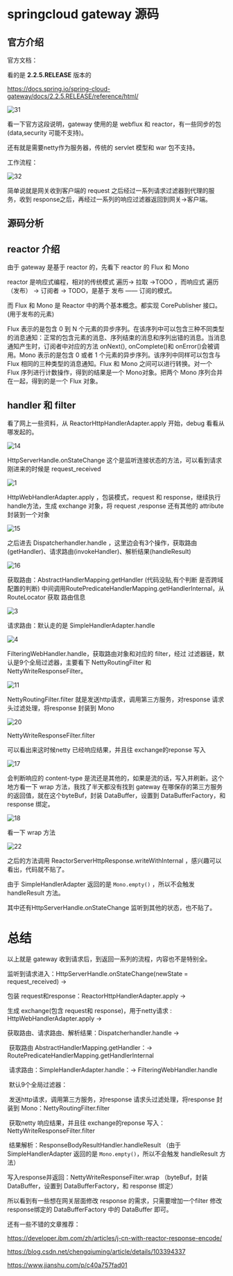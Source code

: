 # springcloud gateway 源码



## 官方介绍

官方文档：

看的是 **2.2.5.RELEASE** 版本的

https://docs.spring.io/spring-cloud-gateway/docs/2.2.5.RELEASE/reference/html/

![31](E:\my\blog\springcloud\gateway源码\31.png)

看一下官方这段说明，gateway 使用的是 webflux 和 reactor，有一些同步的包(data,security 可能不支持)。

还有就是需要netty作为服务器，传统的 servlet 模型和 war 包不支持。

工作流程：

![32](E:\my\blog\springcloud\gateway源码\32.png)

简单说就是网关收到客户端的 request 之后经过一系列请求过滤器到代理的服务，收到 response之后，再经过一系列的响应过滤器返回到网关->客户端。

## 源码分析

## reactor 介绍

由于 gateway 是基于 reactor 的，先看下 reactor 的 Flux 和 Mono

reactor 是响应式编程，相对的传统模式 遍历-> 拉取 ->TODO ，而响应式 遍历（发布） -> 订阅者 -> TODO，是基于 发布 —— 订阅的模式。

而 Flux 和 Mono 是 Reactor 中的两个基本概念。都实现 CorePublisher 接口。(用于发布的元素)

Flux 表示的是包含 0 到 N 个元素的异步序列。在该序列中可以包含三种不同类型的消息通知：正常的包含元素的消息、序列结束的消息和序列出错的消息。当消息通知产生时，订阅者中对应的方法 onNext(), onComplete()和 onError()会被调用。Mono 表示的是包含 0 或者 1 个元素的异步序列。该序列中同样可以包含与 Flux 相同的三种类型的消息通知。Flux 和 Mono 之间可以进行转换。对一个 Flux 序列进行计数操作，得到的结果是一个 Mono对象。把两个 Mono 序列合并在一起，得到的是一个 Flux 对象。

## handler 和 filter

看了网上一些资料，从 ReactorHttpHandlerAdapter.apply 开始，debug 看看从哪发起的。

![14](E:\my\blog\springcloud\gateway源码\14.png)

HttpServerHandle.onStateChange 这个是监听连接状态的方法，可以看到请求刚进来的时候是 request_received

![1](E:\my\blog\springcloud\gateway源码\1.png)

HttpWebHandlerAdapter.apply ，包装模式，request 和 response，继续执行 handle方法，生成 exchange 对象，将 request ,response 还有其他的 attribute 封装到一个对象

![15](E:\my\blog\springcloud\gateway源码\15.png)

之后进去 Dispatcherhandler.handle ，这里边会有3个操作，获取路由(getHandler)、请求路由(invokeHandler)、解析结果(handleResult)

![16](E:\my\blog\springcloud\gateway源码\16.png)

获取路由：AbstractHandlerMapping.getHandler (代码没贴,有个判断 是否跨域配置的判断) 中间调用RoutePredicateHandlerMapping.getHandlerInternal，从RouteLocator 获取 路由信息

![3](E:\my\blog\springcloud\gateway源码\3.png)

请求路由：默认走的是  SimpleHandlerAdapter.handle

![4](E:\my\blog\springcloud\gateway源码\4.png)

FilteringWebHandler.handle，获取路由对象和对应的 filter，经过 过滤器链，默认是9个全局过滤器，主要看下 NettyRoutingFilter 和 NettyWriteResponseFilter。

![11](E:\my\blog\springcloud\gateway源码\11.png)

NettyRoutingFilter.filter 就是发送http请求，调用第三方服务，对response 请求头过滤处理，将response 封装到 Mono

![20](E:\my\blog\springcloud\gateway源码\20.png)

NettyWriteResponseFilter.filter

可以看出来这时候netty 已经响应结果，并且往 exchange的reponse 写入

![17](E:\my\blog\springcloud\gateway源码\17.png)

会判断响应的 content-type 是流还是其他的，如果是流的话，写入并刷新。这个地方看一下  wrap 方法，我找了半天都没有找到 gateway 在哪保存的第三方服务的返回值，就在这个byteBuf，封装 DataBuffer，设置到 DataBufferFactory，和 response 绑定。

![18](E:\my\blog\springcloud\gateway源码\18.png)

看一下 wrap 方法

![22](E:\my\blog\springcloud\gateway源码\22.png)

之后的方法调用 ReactorServerHttpResponse.writeWithInternal ，感兴趣可以看出，代码就不贴了。

由于 SimpleHandlerAdapter 返回的是 `Mono.empty()` ，所以不会触发 handleResult 方法。

其中还有HttpServerHandle.onStateChange 监听到其他的状态，也不贴了。

# 总结

以上就是 gateway 收到请求后，到返回一系列的流程，内容也不是特别全。

监听到请求进入：HttpServerHandle.onStateChange(newState = request_received) -> 

包装 request和response：ReactorHttpHandlerAdapter.apply ->

生成 exchange(包含 request和 response)，用于netty请求 :  HttpWebHandlerAdapter.apply ->

获取路由、请求路由、解析结果：Dispatcherhandler.handle ->

​	获取路由 AbstractHandlerMapping.getHandler：-> RoutePredicateHandlerMapping.getHandlerInternal

​	请求路由：SimpleHandlerAdapter.handle：-> FilteringWebHandler.handle

​		默认9个全局过滤器：

​			发送http请求，调用第三方服务，对response 请求头过滤处理，将response 封装到 Mono：NettyRoutingFilter.filter

​			获取netty 响应结果，并且往 exchange的reponse 写入：NettyWriteResponseFilter.filter

​	结果解析：ResponseBodyResultHandler.handleResult （由于 SimpleHandlerAdapter 返回的是 `Mono.empty()`，所以不会触发 handleResult 方法）

写入response并返回：NettyWriteResponseFilter.wrap （byteBuf，封装 DataBuffer，设置到 DataBufferFactory，和 response 绑定）



所以看到有一些想在网关层面修改 response 的需求，只需要增加一个filter 修改 response绑定的 DataBufferFactory 中的 DataBuffer 即可。



还有一些不错的文章推荐：

https://developer.ibm.com/zh/articles/j-cn-with-reactor-response-encode/

https://blog.csdn.net/chengqiuming/article/details/103394337

https://www.jianshu.com/p/c40a757fad01